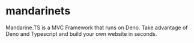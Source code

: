 # mandarinets
Mandarine.TS is a MVC Framework that runs on Deno. Take advantage of Deno and Typescript and build your own website in seconds.
